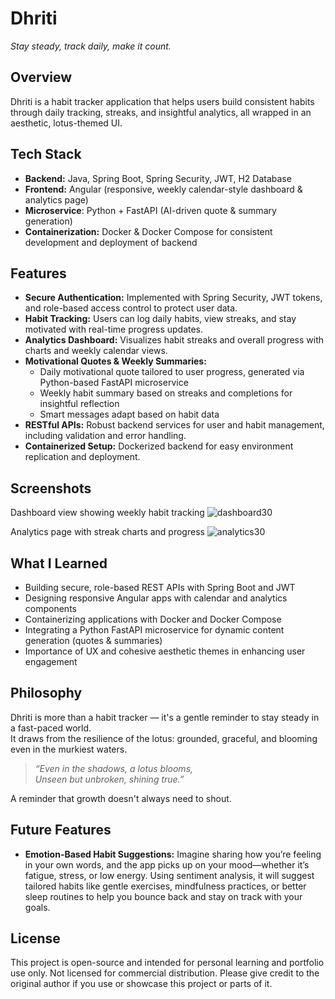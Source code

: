 # Dhriti

*Stay steady, track daily, make it count.*



## Overview

Dhriti is a habit tracker application that helps users build consistent habits through daily tracking, streaks, and insightful analytics, all wrapped in an aesthetic, lotus-themed UI.



## Tech Stack

* **Backend:** Java, Spring Boot, Spring Security, JWT, H2 Database
* **Frontend:** Angular (responsive, weekly calendar-style dashboard & analytics page)
* **Microservice**: Python + FastAPI (AI-driven quote & summary generation) 
* **Containerization:** Docker & Docker Compose for consistent development and deployment of backend



## Features

* **Secure Authentication:** Implemented with Spring Security, JWT tokens, and role-based access control to protect user data.
* **Habit Tracking:** Users can log daily habits, view streaks, and stay motivated with real-time progress updates.
* **Analytics Dashboard:** Visualizes habit streaks and overall progress with charts and weekly calendar views.
* **Motivational Quotes & Weekly Summaries:**
  * Daily motivational quote tailored to user progress, generated via Python-based FastAPI microservice
  * Weekly habit summary based on streaks and completions for insightful reflection
  * Smart messages adapt based on habit data
* **RESTful APIs:** Robust backend services for user and habit management, including validation and error handling.
* **Containerized Setup:** Dockerized backend for easy environment replication and deployment.



## Screenshots
Dashboard view showing weekly habit tracking
![dashboard30](https://github.com/user-attachments/assets/55ea6ca8-5473-419d-9ad1-46696e44b3b5)



Analytics page with streak charts and progress
![analytics30](https://github.com/user-attachments/assets/d4ef21b6-a440-49e5-a63f-76ca0a251b32)





## What I Learned

* Building secure, role-based REST APIs with Spring Boot and JWT
* Designing responsive Angular apps with calendar and analytics components
* Containerizing applications with Docker and Docker Compose
* Integrating a Python FastAPI microservice for dynamic content generation (quotes & summaries)
* Importance of UX and cohesive aesthetic themes in enhancing user engagement



## Philosophy

Dhriti is more than a habit tracker — it's a gentle reminder to stay steady in a fast-paced world.  
It draws from the resilience of the lotus: grounded, graceful, and blooming even in the murkiest waters.

> _“Even in the shadows, a lotus blooms,  
> Unseen but unbroken, shining true.”_


A reminder that growth doesn't always need to shout.


## Future Features

* **Emotion-Based Habit Suggestions:** Imagine sharing how you’re feeling in your own words, and the app picks up on your mood—whether it’s fatigue, stress, or low energy. Using sentiment analysis, it will suggest tailored habits like gentle exercises, mindfulness practices, or better sleep routines to help you bounce back and stay on track with your goals.


## License

This project is open-source and intended for personal learning and portfolio use only. Not licensed for commercial distribution. Please give credit to the original author if you use or showcase this project or parts of it.

